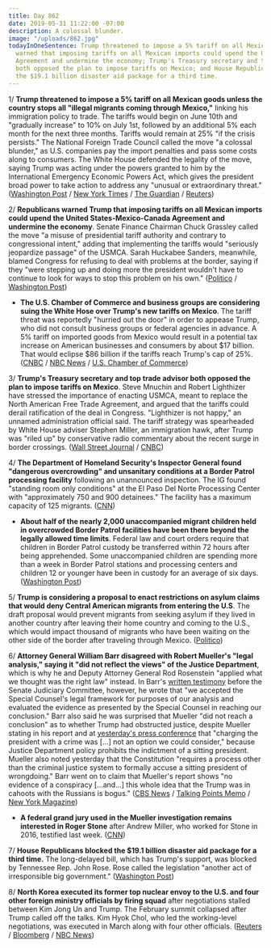 ```yaml
---
title: Day 862
date: 2019-05-31 11:22:00 -07:00
description: A colossal blunder.
image: "/uploads/862.jpg"
todayInOneSentence: Trump threatened to impose a 5% tariff on all Mexican goods; Republicans
  warned that imposing tariffs on all Mexican imports could upend the United States-Mexico-Canada
  Agreement and undermine the economy; Trump's Treasury secretary and top trade advisor
  both opposed the plan to impose tariffs on Mexico; and House Republicans blocked
  the $19.1 billion disaster aid package for a third time.
---
```


1/ **Trump threatened to impose a 5% tariff on all Mexican goods unless the country stops all "illegal migrants coming through Mexico,"** linking his immigration policy to trade. The tariffs would begin on June 10th and "gradually increase" to 10% on July 1st, followed by an additional 5% each month for the next three months. Tariffs would remain at 25% "if the crisis persists." The National Foreign Trade Council called the move "a colossal blunder," as U.S. companies pay the import penalties and pass some costs along to consumers. The White House defended the legality of the move, saying Trump was acting under the powers granted to him by the International Emergency Economic Powers Act, which gives the president broad power to take action to address any "unusual or extraordinary threat." ([Washington Post](https://www.washingtonpost.com/immigration/trump-prepares-to-threaten-mexico-with-new-tariffs-in-attempt-to-force-migrant-crackdown/2019/05/30/0f05f01e-8314-11e9-bce7-40b4105f7ca0_story.html) / [New York Times](https://www.nytimes.com/2019/05/30/us/politics/trump-mexico-tariffs.html) / [The Guardian](https://www.theguardian.com/us-news/2019/may/30/trump-mexico-tariffs-migration) / [Reuters](https://www.reuters.com/article/us-usa-immigration-trump-idUSKCN1T01GJ))

2/ **Republicans warned Trump that imposing tariffs on all Mexican imports could upend the United States-Mexico-Canada Agreement and undermine the economy**. Senate Finance Chairman Chuck Grassley called the move "a misuse of presidential tariff authority and contrary to congressional intent," adding that implementing the tariffs would "seriously jeopardize passage" of the USMCA. Sarah Huckabee Sanders, meanwhile, blamed Congress for refusing to deal with problems at the border, saying if they "were stepping up and doing more the president wouldn't have to continue to look for ways to stop this problem on his own." ([Politico](https://www.politico.com/story/2019/05/31/trump-mexico-tariffs-trade-deal-1494055) / [Washington Post](https://www.washingtonpost.com/business/economy/trumps-threat-to-hit-mexico-with-tariffs-could-upend-his-trade-deal-and-undermine-the-economy/2019/05/30/876a1de0-8342-11e9-95a9-e2c830afe24f_story.html))

* **The U.S. Chamber of Commerce and business groups are considering suing the White Hose over Trump's new tariffs on Mexico**. The tariff threat was reportedly "hurried out the door" in order to appease Trump, who did not consult business groups or federal agencies in advance. A 5% tariff on imported goods from Mexico would result in a potential tax increase on American businesses and consumers by about $17 billion. That would eclipse $86 billion if the tariffs reach Trump's cap of 25%. ([CNBC](https://www.cnbc.com/2019/05/31/business-groups-are-considering-legal-action-against-the-white-house-over-mexico-tariffs.html) / [NBC News](https://www.nbcnews.com/politics/congress/gop-lawmakers-business-groups-slam-trump-s-mexico-tariff-threat-n1012441) / [U.S. Chamber of Commerce](https://www.uschamber.com/press-release/analysis-the-state-state-impact-of-new-tariffs-mexico))

3/ **Trump's Treasury secretary and top trade advisor both opposed the plan to impose tariffs on Mexico**. Steve Mnuchin and Robert Lighthizer have stressed the importance of enacting USMCA, meant to replace the North American Free Trade Agreement, and argued that the tariffs could derail ratification of the deal in Congress. "Lighthizer is not happy," an unnamed administration official said. The tariff strategy was spearheaded by White House adviser Stephen Miller, an immigration hawk, after Trump was "riled up" by conservative radio commentary about the recent surge in border crossings. ([Wall Street Journal](https://www.wsj.com/articles/trumps-top-trade-adviser-opposed-mexican-tariffs-11559320692) / [CNBC](https://www.cnbc.com/2019/05/31/mnuchin-and-lighthizer-were-opposed-to-trump-tariffs-on-mexico-source-says.html))

4/ **The Department of Homeland Security's Inspector General found "dangerous overcrowding" and unsanitary conditions at a Border Patrol processing facility** following an unannounced inspection. The IG found "standing room only conditions" at the El Paso Del Norte Processing Center with "approximately 750 and 900 detainees." The facility has a  maximum capacity of 125 migrants. ([CNN](https://www.cnn.com/2019/05/31/politics/inspector-general-warns-overcrowded-conditions/index.html))

* **About half of the nearly 2,000 unaccompanied migrant children held in overcrowded Border Patrol facilities have been there beyond the legally allowed time limits**. Federal law and court orders require that children in Border Patrol custody be transferred within 72 hours after being apprehended. Some unaccompanied children are spending more than a week in Border Patrol stations and processing centers and children 12 or younger have been in custody for an average of six days. ([Washington Post](https://www.washingtonpost.com/immigration/hundreds-of-minors-held-at-us-border-facilities-are-there-beyond-legal-time-limits/2019/05/30/381cf6da-8235-11e9-bce7-40b4105f7ca0_story.html))

5/ **Trump is considering a proposal to enact restrictions on asylum claims that would deny Central American migrants from entering the U.S**. The draft proposal would prevent migrants from seeking asylum if they lived in another country after leaving their home country and coming to the U.S., which would impact thousand of migrants who have been waiting on the other side of the border after traveling through Mexico. ([Politico](https://www.politico.com/story/2019/05/30/asylum-restrictions-trump-central-america-1489012))

6/ **Attorney General William Barr disagreed with Robert Mueller's "legal analysis," saying it "did not reflect the views" of the Justice Department**, which is why he and Deputy Attorney General Rod Rosenstein "applied what we thought was the right law" instead. In Barr's [written testimony](https://abcnews.go.com/Politics/read-attorney-general-william-barrs-written-testimony-senate/story?id=62744993) before the Senate Judiciary Committee, however, he wrote that "we accepted the Special Counsel's legal framework for purposes of our analysis and evaluated the evidence as presented by the Special Counsel in reaching our conclusion." Barr also said he was surprised that Mueller "did not reach a conclusion" as to whether Trump had obstructed justice, despite Mueller stating in his report and at [yesterday's press conference](https://whatthefuckjusthappenedtoday.com/2019/05/29/day-860/#1-robert-mueller-declined-to-clear-t) that "charging the president with a crime was \[…\] not an option we could consider," because Justice Department policy prohibits the indictment of a sitting president. Mueller also noted yesterday that the Constitution "requires a process other than the criminal justice system to formally accuse a sitting president of wrongdoing." Barr went on to claim that Mueller's report shows "no evidence of a conspiracy \[...and...\] this whole idea that the Trump was in cahoots with the Russians is bogus." ([CBS News](https://www.cbsnews.com/news/william-barr-interview-attorney-general-says-mueller-justice-department-sparred-over-russia-report-legal-analysis/) / [Talking Points Memo](https://talkingpointsmemo.com/news/barr-mueller-contradiction-doj-legal-analysis) / [New York Magazine](https://nymag.com/intelligencer/2019/05/william-barr-interview-cbs-mueller-coup-trump.html))

* **A federal grand jury used in the Mueller investigation remains interested in Roger Stone** after Andrew Miller, who worked for Stone in 2016, testified last week. ([CNN](https://www.cnn.com/2019/05/31/politics/andrew-miller-grand-jury-roger-stone/))

7/ **House Republicans blocked the $19.1 billion disaster aid package for a third time.** The long-delayed bill, which has Trump's support, was blocked by Tennessee Rep. John Rose. Rose called the legislation "another act of irresponsible big government." ([Washington Post](https://www.washingtonpost.com/powerpost/house-republicans-block-191-billion-nationwide-disaster-aid-bill-for-third-time/2019/05/30/17eb4b58-82e1-11e9-bce7-40b4105f7ca0_story.html?noredirect=on&utm_term=.662e58178314))

8/ **North Korea executed its former top nuclear envoy to the U.S. and four other foreign ministry officials by firing squad** after negotiations stalled between Kim Jong Un and  Trump. The February summit collapsed after Trump called off the talks. Kim Hyok Chol, who led the working-level negotiations, was executed in March along with four other officials. ([Reuters](https://www.reuters.com/article/us-northkorea-usa-purge-idUSKCN1T02PD) / [Bloomberg](https://www.bloomberg.com/news/articles/2019-05-30/north-korea-envoy-executed-over-trump-kim-summit-chosun-reports) / [NBC News](https://www.nbcnews.com/news/world/north-korea-s-kim-jong-un-carrying-out-purge-after-n1012251))